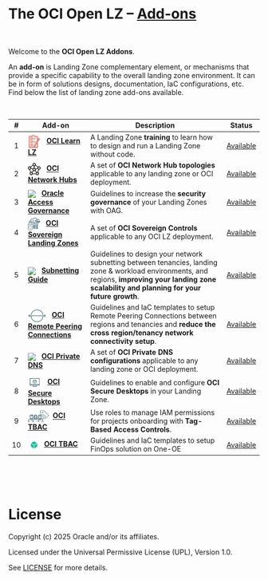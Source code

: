 # **The OCI Open LZ &ndash; [Add-ons](#)**

&nbsp; 

Welcome to the **OCI Open LZ Addons**.  

An **add-on** is Landing Zone complementary element, or mechanisms that provide a specific capability to the overall landing zone environment. It can be in form of solutions designs, documentation, IaC configurations, etc.  Find below the list of landing zone add-ons available.

&nbsp; 

| # |  Add-on   | Description | Status |
|:--:|--|-|---|
| 1 | <img src="oci-learn-lz/diagrams/oci_learn_lz_icon.svg" height="26" align="center"> &nbsp;   **[OCI Learn LZ](/addons/oci-learn-lz/readme.md)**| A Landing Zone **training** to learn how to design and run a Landing Zone without code. | [Available](/addons/oci-learn-lz/readme.md) |
| 2 | <img src="oci-hub-models/images/oci_hub_models_icon.svg" height="25" align="center"> &nbsp; **[OCI Network Hubs](/addons/oci-hub-models/readme.md)** | A set of **OCI Network Hub topologies** applicable to any landing zone or OCI deployment. | [Available](/addons/oci-hub-models/readme.md) | 
| 3 | <img src="oci-oag/images/oci_oag_icon.svg" height="25" align="center"> &nbsp; **[Oracle Access Governance](/addons/oci-oag/README.md)** | Guidelines to increase the **security governance** of your Landing Zones with OAG. | [Available](/addons/oci-oag/README.md) | 
| 4 | <img src="oci-sovereign-landing-zone/content/sovcloud_icon.png" height="25" align="center"> &nbsp; **[OCI Sovereign Landing Zones](./oci-sovereign-landing-zone/)** | A set of **OCI Sovereign Controls** applicable to any OCI LZ deployment. | [Available](./oci-sovereign-landing-zone/) |
| 5 | <img src="oci-lz-subnetting/content/subnetting.jpg" height="25" align="center"> &nbsp; **[Subnetting Guide](/addons/oci-lz-subnetting/readme.md)** | Guidelines to design your network subnetting between tenancies, landing zone & workload environments, and regions, **improving your landing zone scalability and planning for your future growth**. | [Available](/addons/oci-lz-subnetting/readme.md) | 
| 6 | <img src="oci-x-rpc/images/rpc-icon.svg" height="25" align="center"> &nbsp; **[OCI Remote Peering Connections](./oci-x-rpc/README.md)** | Guidelines and IaC templates to setup Remote Peering Connections between regions and tenancies and **reduce the cross region/tenancy network connectivity setup**. | [Available](./oci-x-rpc/README.md) | 
| 7 | <img src="oci-private-dns/images/oci-private-dns_icon.png" height="25" align="center"> &nbsp; **[OCI Private DNS](/addons/oci-private-dns/README.md)** | A set of **OCI Private DNS configurations** applicable to any landing zone or OCI deployment. | [Available](/addons/oci-private-dns/README.md) |
| 8 | <img src="oci-secure-desktops/content/sd_icon.png" height="25" align="center"> &nbsp; **[OCI Secure Desktops](/addons/oci-secure-desktops/readme.md)** | Guidelines to enable and configure **OCI Secure Desktops** in your Landing Zone. | [Available](/addons/oci-secure-desktops/readme.md)
| 9 | <img src="oci-tbac/content/tbac_icon.svg" height="25" align="center"> &nbsp;**[OCI TBAC](./oci-tbac/README.md)**| Use roles to manage IAM permissions for projects onboarding with **Tag-Based Access Controls**.| [Available](./oci-tbac/README.md) |
| 10 | <img src="oci-finops/images/finops.png" height="25" align="center"> &nbsp;**[OCI TBAC](./oci-finops/README.md)**| Guidelines and IaC templates to setup FinOps solution on One-OE| [Available](./oci-finops/README.md) |

&nbsp; 

&nbsp; 

# License

Copyright (c) 2025 Oracle and/or its affiliates.

Licensed under the Universal Permissive License (UPL), Version 1.0.

See [LICENSE](/LICENSE.txt) for more details.
